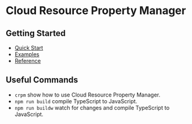 # Cloud Resource Property Manager

## Getting Started

* [Quick Start](https://shi.github.io/crpm/quick-start)
* [Examples](https://shi.github.io/crpm/examples)
* [Reference](https://shi.github.io/crpm/reference)

## Useful Commands

* `crpm` show how to use Cloud Resource Property Manager.
* `npm run build` compile TypeScript to JavaScript.
* `npm run buildw` watch for changes and compile TypeScript to JavaScript.

